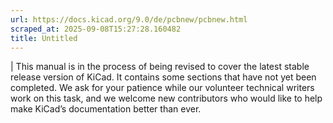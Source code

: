 ```yaml
---
url: https://docs.kicad.org/9.0/de/pcbnew/pcbnew.html
scraped_at: 2025-09-08T15:27:28.160482
title: Untitled
---
```


|  This manual is in the process of being revised to cover the latest stable
release version of KiCad. It contains some sections that have not yet been
completed. We ask for your patience while our volunteer technical writers work
on this task, and we welcome new contributors who would like to help make
KiCad’s documentation better than ever.

